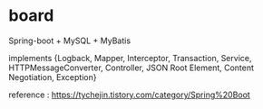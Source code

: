 # board
Spring-boot + MySQL + MyBatis

implements {Logback, Mapper, Interceptor, Transaction, Service, HTTPMessageConverter, Controller, JSON Root Element, Content Negotiation, Exception}


reference : https://tychejin.tistory.com/category/Spring%20Boot
